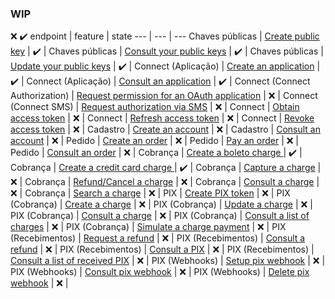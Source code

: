 ### WIP

:x: :heavy_check_mark:
endpoint | feature | state
--- | --- | ---
Chaves públicas | [Create public key](https://dev.pagseguro.uol.com.br/reference/post-public-keys) | :heavy_check_mark: |
Chaves públicas | [Consult your public keys](https://dev.pagseguro.uol.com.br/reference/get-public-keys) | :heavy_check_mark: | 
Chaves públicas | [Update your public keys](https://dev.pagseguro.uol.com.br/reference/put-public-keys) | :heavy_check_mark: | 
Connect (Aplicação) | [Create an application](https://dev.pagseguro.uol.com.br/reference/connect-create-client) | :heavy_check_mark: | 
Connect (Aplicação) | [Consult an application](https://dev.pagseguro.uol.com.br/reference/connect-get-client) | :heavy_check_mark: | 
Connect (Connect Authorization) | [Request permission for an OAuth application](https://dev.pagseguro.uol.com.br/reference/connect-authorization-flow) | :x: | 
Connect (Connect SMS) | [Request authorization via SMS](https://dev.pagseguro.uol.com.br/reference/connect-sms-flow) | :x: | 
Connect | [Obtain access token](https://dev.pagseguro.uol.com.br/reference/connect-get-access-token) | :x: | 
Connect | [Refresh access token](https://dev.pagseguro.uol.com.br/reference/connect-refresh) | :x: | 
Connect | [Revoke access token](https://dev.pagseguro.uol.com.br/reference/connect-revoke) | :x: | 
Cadastro | [Create an account](https://dev.pagseguro.uol.com.br/reference/create-account) | :x: | 
Cadastro | [Consult an account](https://dev.pagseguro.uol.com.br/reference/get-account) | :x: | 
Pedido | [Create an order](https://dev.pagseguro.uol.com.br/reference/create-order) | :x: | 
Pedido | [Pay an order](https://dev.pagseguro.uol.com.br/reference/order-pay) | :x: | 
Pedido | [Consult an order](https://dev.pagseguro.uol.com.br/reference/get-order) | :x: | 
Cobrança | [Create a boleto charge ](https://dev.pagseguro.uol.com.br/reference/charge-boleto) | :heavy_check_mark: | 
Cobrança | [Create a credit card charge ](https://dev.pagseguro.uol.com.br/reference/charge-credit) | :heavy_check_mark: |
Cobrança | [Capture a charge](https://dev.pagseguro.uol.com.br/reference/charge-capture) | :x: | 
Cobrança | [Refund/Cancel a charge](https://dev.pagseguro.uol.com.br/reference/charge-refund) | :x: | 
Cobrança | [Consult a charge](https://dev.pagseguro.uol.com.br/reference/get-charge) | :x: | 
Cobrança | [Search a charge](https://dev.pagseguro.uol.com.br/reference/charge-get-by-reference) | :x: | 
PIX | [Create PIX token](https://dev.pagseguro.uol.com.br/reference/pix-oauth) | :x: | 
PIX (Cobrança) | [Create a charge](https://dev.pagseguro.uol.com.br/reference/pix-create-charge) | :x: | 
PIX (Cobrança) | [Update a charge](https://dev.pagseguro.uol.com.br/reference/pix-update-charge) | :x: | 
PIX (Cobrança) | [Consult a charge](https://dev.pagseguro.uol.com.br/reference/pix-get-charge) | :x: | 
PIX (Cobrança) | [Consult a list of charges](https://dev.pagseguro.uol.com.br/reference/pix-get-list-charge) | :x: | 
PIX (Cobrança) | [Simulate a charge payment](https://dev.pagseguro.uol.com.br/reference/pix-charge-pay-sandbox) | :x: | 
PIX (Recebimentos) | [Request a refund](https://dev.pagseguro.uol.com.br/reference/pix-refund-charge) | :x: | 
PIX (Recebimentos) | [Consult a refund](https://dev.pagseguro.uol.com.br/reference/pix-get-refund-charge) | :x: | 
PIX (Recebimentos) | [Consult a PIX](https://dev.pagseguro.uol.com.br/reference/pix-get-payments) | :x: | 
PIX (Recebimentos) | [Consult a list of received PIX](https://dev.pagseguro.uol.com.br/reference/pix-get-list-payments) | :x: | 
PIX (Webhooks) | [Setup pix webhook](https://dev.pagseguro.uol.com.br/reference/pix-config-webhook) | :x: | 
PIX (Webhooks) | [Consult pix webhook](https://dev.pagseguro.uol.com.br/reference/pix-get-webhook) | :x: | 
PIX (Webhooks) | [Delete pix webhook](https://dev.pagseguro.uol.com.br/reference/pix-delete-webhook) | :x: | 
